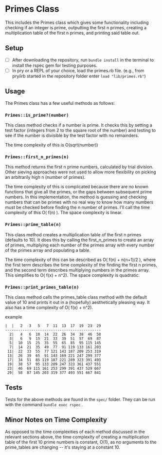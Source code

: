 # Primes Class
This includes the Primes class which gives some functionality including checking if an integer is prime, outputting the first n primes, creating a multiplication table of the first n primes, and printing said table out.


## Setup
- [ ] After downloading the repository, run `bundle install` in the terminal to install the rspec gem for testing purposes.
- [ ] In pry or a REPL of your choice, load the primes.rb file. (e.g., from pry/irb started in the repository folder enter `load "lib/primes.rb"`)

## Usage
The Primes class has a few useful methods as follows:

### `Primes::is_prime?(number)`
This class method checks if a number is prime. It checks this by setting a test factor (integers from 2 to the square root of the number) and testing to see if the number is divisible by the test factor with no remainders.

The time complexity of this is O(sqrt(number))

### `Primes::first_n_primes(n)`
This method returns the first n prime numbers, calculated by trial division. Other sieving approaches were not used to allow more flexibility on picking an arbitrarily high n (number of primes).

The time complexity of this is complicated because there are no known functions that give all the primes, or the gaps between subsequent prime numbers. In this implementation, the method is guessing and checking numbers that can be primes with no real way to know how many numbers must be checked before finding the n number of primes. I'll call the time complexity of this O( f(n) ). The space complexity is linear.

### `Primes::prime_table(n)`
This class method creates a multiplication table of the first n primes (defaults to 10). It does this by calling the first_n_primes to create an array of primes, multiplying each number of the primes array with every number of the primes array and populating a table.

The time complexity of this can be described as O( f(n) + n(n+1)/2 ), where the first term describes the time complexity of the finding the first n primes, and the second term describes multiplying numbers in the primes array. This simplifies to O( f(x) + n^2). The space complexity is quadratic.

### `Primes::print_primes_table(n)`
This class method calls the primes_table class method with the default value of 10 and prints it out in a (hopefully) aesthetically pleasing way. It also has a time complexity of O( f(x) + n^2).

example
```
|  |   2   3   5   7  11  13  17  19  23  29
--------------------------------------------
  2|   4   6  10  14  22  26  34  38  46  58
  3|   6   9  15  21  33  39  51  57  69  87
  5|  10  15  25  35  55  65  85  95 115 145
  7|  14  21  35  49  77  91 119 133 161 203
 11|  22  33  55  77 121 143 187 209 253 319
 13|  26  39  65  91 143 169 221 247 299 377
 17|  34  51  85 119 187 221 289 323 391 493
 19|  38  57  95 133 209 247 323 361 437 551
 23|  46  69 115 161 253 299 391 437 529 667
 29|  58  87 145 203 319 377 493 551 667 841
```

## Tests
Tests for the above methods are found in the `spec/` folder. They can be run with the command `bundle exec rspec` .


## Minor Notes on Time Complexity
As opposed to the time complexities of each method discussed in the relevant sections above, the time complexity of creating a multiplication table of the first 10 prime numbers is constant, O(1), as no arguments to the prime_tables are changing -- it's staying at a constant 10.
